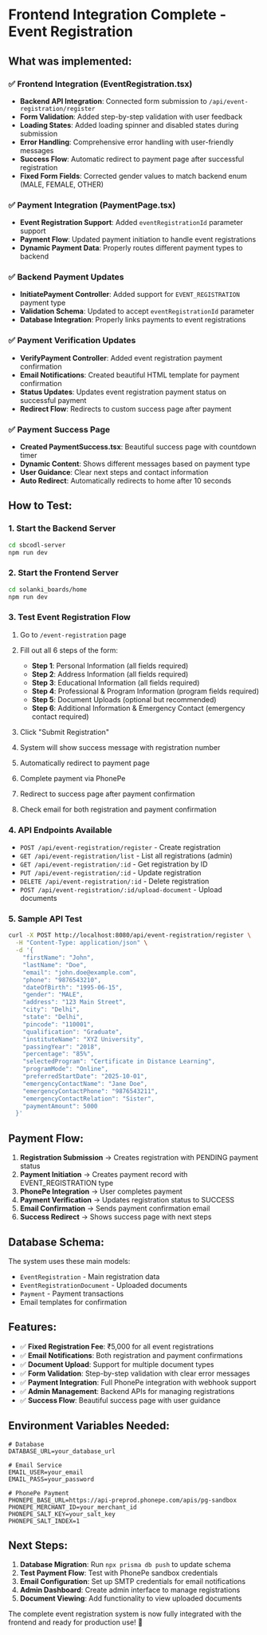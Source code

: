 # Frontend Integration Complete - Event Registration

## What was implemented:

### ✅ Frontend Integration (EventRegistration.tsx)
- **Backend API Integration**: Connected form submission to `/api/event-registration/register`
- **Form Validation**: Added step-by-step validation with user feedback
- **Loading States**: Added loading spinner and disabled states during submission
- **Error Handling**: Comprehensive error handling with user-friendly messages
- **Success Flow**: Automatic redirect to payment page after successful registration
- **Fixed Form Fields**: Corrected gender values to match backend enum (MALE, FEMALE, OTHER)

### ✅ Payment Integration (PaymentPage.tsx)
- **Event Registration Support**: Added `eventRegistrationId` parameter support
- **Payment Flow**: Updated payment initiation to handle event registrations
- **Dynamic Payment Data**: Properly routes different payment types to backend

### ✅ Backend Payment Updates
- **InitiatePayment Controller**: Added support for `EVENT_REGISTRATION` payment type
- **Validation Schema**: Updated to accept `eventRegistrationId` parameter
- **Database Integration**: Properly links payments to event registrations

### ✅ Payment Verification Updates
- **VerifyPayment Controller**: Added event registration payment confirmation
- **Email Notifications**: Created beautiful HTML template for payment confirmation
- **Status Updates**: Updates event registration payment status on successful payment
- **Redirect Flow**: Redirects to custom success page after payment

### ✅ Payment Success Page
- **Created PaymentSuccess.tsx**: Beautiful success page with countdown timer
- **Dynamic Content**: Shows different messages based on payment type
- **User Guidance**: Clear next steps and contact information
- **Auto Redirect**: Automatically redirects to home after 10 seconds

## How to Test:

### 1. Start the Backend Server
```bash
cd sbcodl-server
npm run dev
```

### 2. Start the Frontend Server
```bash
cd solanki_boards/home
npm run dev
```

### 3. Test Event Registration Flow
1. Go to `/event-registration` page
2. Fill out all 6 steps of the form:
   - **Step 1**: Personal Information (all fields required)
   - **Step 2**: Address Information (all fields required)  
   - **Step 3**: Educational Information (all fields required)
   - **Step 4**: Professional & Program Information (program fields required)
   - **Step 5**: Document Uploads (optional but recommended)
   - **Step 6**: Additional Information & Emergency Contact (emergency contact required)

3. Click "Submit Registration"
4. System will show success message with registration number
5. Automatically redirect to payment page
6. Complete payment via PhonePe
7. Redirect to success page after payment confirmation
8. Check email for both registration and payment confirmation

### 4. API Endpoints Available
- `POST /api/event-registration/register` - Create registration
- `GET /api/event-registration/list` - List all registrations (admin)
- `GET /api/event-registration/:id` - Get registration by ID
- `PUT /api/event-registration/:id` - Update registration
- `DELETE /api/event-registration/:id` - Delete registration
- `POST /api/event-registration/:id/upload-document` - Upload documents

### 5. Sample API Test
```bash
curl -X POST http://localhost:8080/api/event-registration/register \
  -H "Content-Type: application/json" \
  -d '{
    "firstName": "John",
    "lastName": "Doe",
    "email": "john.doe@example.com",
    "phone": "9876543210",
    "dateOfBirth": "1995-06-15",
    "gender": "MALE",
    "address": "123 Main Street",
    "city": "Delhi",
    "state": "Delhi",
    "pincode": "110001",
    "qualification": "Graduate",
    "instituteName": "XYZ University",
    "passingYear": "2018",
    "percentage": "85%",
    "selectedProgram": "Certificate in Distance Learning",
    "programMode": "Online",
    "preferredStartDate": "2025-10-01",
    "emergencyContactName": "Jane Doe",
    "emergencyContactPhone": "9876543211",
    "emergencyContactRelation": "Sister",
    "paymentAmount": 5000
  }'
```

## Payment Flow:

1. **Registration Submission** → Creates registration with PENDING payment status
2. **Payment Initiation** → Creates payment record with EVENT_REGISTRATION type  
3. **PhonePe Integration** → User completes payment
4. **Payment Verification** → Updates registration status to SUCCESS
5. **Email Confirmation** → Sends payment confirmation email
6. **Success Redirect** → Shows success page with next steps

## Database Schema:

The system uses these main models:
- `EventRegistration` - Main registration data
- `EventRegistrationDocument` - Uploaded documents  
- `Payment` - Payment transactions
- Email templates for confirmation

## Features:

- ✅ **Fixed Registration Fee**: ₹5,000 for all event registrations
- ✅ **Email Notifications**: Both registration and payment confirmations
- ✅ **Document Upload**: Support for multiple document types
- ✅ **Form Validation**: Step-by-step validation with clear error messages
- ✅ **Payment Integration**: Full PhonePe integration with webhook support
- ✅ **Admin Management**: Backend APIs for managing registrations
- ✅ **Success Flow**: Beautiful success page with user guidance

## Environment Variables Needed:

```env
# Database
DATABASE_URL=your_database_url

# Email Service  
EMAIL_USER=your_email
EMAIL_PASS=your_password

# PhonePe Payment
PHONEPE_BASE_URL=https://api-preprod.phonepe.com/apis/pg-sandbox
PHONEPE_MERCHANT_ID=your_merchant_id  
PHONEPE_SALT_KEY=your_salt_key
PHONEPE_SALT_INDEX=1
```

## Next Steps:

1. **Database Migration**: Run `npx prisma db push` to update schema
2. **Test Payment Flow**: Test with PhonePe sandbox credentials
3. **Email Configuration**: Set up SMTP credentials for email notifications
4. **Admin Dashboard**: Create admin interface to manage registrations
5. **Document Viewing**: Add functionality to view uploaded documents

The complete event registration system is now fully integrated with the frontend and ready for production use! 🚀
